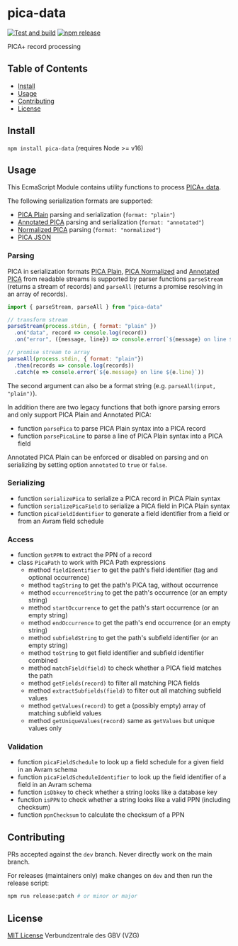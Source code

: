 # pica-data

[![Test and build](https://github.com/gbv/pica-data-js/workflows/Test/badge.svg)](https://github.com/gbv/pica-data-js/actions?query=workflow%3A%22Test%22)
[![npm release](https://img.shields.io/npm/v/pica-data)](https://www.npmjs.com/package/pica-data)

PICA+ record processing

## Table of Contents

- [Install](#install)
- [Usage](#usage)
- [Contributing](#contributing)
- [License](#license)

## Install

`npm install pica-data` (requires Node >= v16)

## Usage

This EcmaScript Module contains utility functions to process [PICA+ data](https://format.gbv.de/pica).

The following serialization formats are supported:

* [PICA Plain](http://format.gbv.de/pica/plain) parsing and serialization (`format: "plain"`)
* [Annotated PICA](http://format.gbv.de/pica/plain) parsing and serialization (`format: "annotated"`)
* [Normalized PICA](http://format.gbv.de/pica/normalized) parsing (`format: "normalized"`)
* [PICA JSON](http://format.gbv.de/pica/json)

### Parsing

PICA in serialization formats [PICA Plain](https://format.gbv.de/pica/plain), [PICA Normalized](https://format.gbv.de/pica/normalized) and [Annotated PICA](https://format.gbv.de/pica/plain) from readable streams is supported by parser functions `parseStream` (returns a stream of records) and `parseAll` (returns a promise resolving in an array of records).

~~~js
import { parseStream, parseAll } from "pica-data"

// transform stream
parseStream(process.stdin, { format: "plain" })
  .on("data", record => console.log(record))
  .on("error", ({message, line}) => console.error(`${message} on line ${line}`))

// promise stream to array
parseAll(process.stdin, { format: "plain"})
  .then(records => console.log(records))
  .catch(e => console.error(`${e.message} on line ${e.line}`))
~~~

The second argument can also be a format string (e.g. `parseAll(input, "plain")`).

In addition there are two legacy functions that both ignore parsing errors and only support PICA Plain and Annotated PICA:

* function `parsePica` to parse PICA Plain syntax into a PICA record
* function `parsePicaLine` to parse a line of PICA Plain syntax into a PICA field

Annotated PICA Plain can be enforced or disabled on parsing and on serializing by setting option `annotated` to `true` or `false`.

### Serializing

* function `serializePica` to serialize a PICA record in PICA Plain syntax
* function `serializePicaField` to serialize a PICA field in PICA Plain syntax
* function `picaFieldIdentifier` to generate a field identifier from a field or from an Avram field schedule

### Access

* function `getPPN` to extract the PPN of a record
* class `PicaPath` to work with PICA Path expressions
  * method `fieldIdentifier` to get the path's field identifier (tag and optional occurrence)
  * method `tagString` to get the path's PICA tag, without occurrence
  * method `occurrenceString` to get the path's occurrence (or an empty string)
  * method `startOccurrence` to get the path's start occurrence (or an empty string)
  * method `endOccurrence` to get the path's end occurrence (or an empty string)
  * method `subfieldString` to get the path's subfield identifier (or an empty string)
  * method `toString` to get field identifier and subfield identifier combined
  * method `matchField(field)` to check whether a PICA field matches the path
  * method `getFields(record)` to filter all matching PICA fields 
  * method `extractSubfields(field)` to filter out all matching subfield values
  * method `getValues(record)` to get a (possibly empty) array of matching subfield values
  * method `getUniqueValues(record)` same as `getValues` but unique values only

### Validation

* function `picaFieldSchedule` to look up a field schedule for a given field in an Avram schema
* function `picaFieldScheduleIdentifier` to look up the field identifier of a field in an Avram schema
* function `isDbkey` to check whether a string looks like a database key
* function `isPPN` to check whether a string looks like a valid PPN (including checksum)
* function `ppnChecksum` to calculate the checksum of a PPN

## Contributing

PRs accepted against the `dev` branch. Never directly work on the main branch.

For releases (maintainers only) make changes on `dev` and then run the release script:

```bash
npm run release:patch # or minor or major
```

## License

[MIT License](LICENSE) Verbundzentrale des GBV (VZG)
